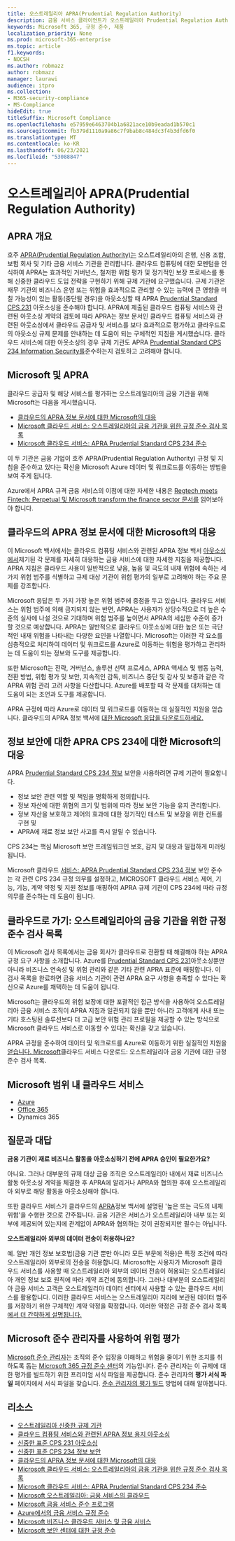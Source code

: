 ```yaml
---
title: 오스트레일리아 APRA(Prudential Regulation Authority)
description: 금융 서비스 클라이언트가 오스트레일리아 Prudential Regulation Authority의 아웃소싱 표준을 준수하는 데 도움이 되는 Microsoft 지침입니다.
keywords: Microsoft 365, 규정 준수, 제품
localization_priority: None
ms.prod: microsoft-365-enterprise
ms.topic: article
f1.keywords:
- NOCSH
ms.author: robmazz
author: robmazz
manager: laurawi
audience: itpro
ms.collection:
- M365-security-compliance
- MS-Compliance
hideEdit: true
titleSuffix: Microsoft Compliance
ms.openlocfilehash: e57959e6463704b1a6821ace10b9eadad1b570c1
ms.sourcegitcommit: fb379d1110a9a86c7f9bab8c484dc3f4b3dfd6f0
ms.translationtype: MT
ms.contentlocale: ko-KR
ms.lasthandoff: 06/23/2021
ms.locfileid: "53088847"
---
```

# <a name="australian-prudential-regulation-authority-apra"></a>오스트레일리아 APRA(Prudential Regulation Authority)

## <a name="apra-overview"></a>APRA 개요

호주 [APRA(Prudential Regulation Authority)는](https://www.apra.gov.au/) 오스트레일리아의 은행, 신용 조합, 보험 회사 및 기타 금융 서비스 기관을 관리합니다. 클라우드 컴퓨팅에 대한 모멘텀을 인식하여 APRA는 효과적인 거버넌스, 철저한 위험 평가 및 정기적인 보장 프로세스를 통해 신중한 클라우드 도입 전략을 구현하기 위해 규제 기관에 요구했습니다. 규제 기관은 재무 기관의 비즈니스 운영 또는 위험을 효과적으로 관리할 수 있는 능력에 큰 영향을 미칠 가능성이 있는 활동(중단될 경우)을 아웃소싱할 때 APRA [Prudential Standard CPS 231](https://www.apra.gov.au/sites/default/files/Prudential-Standard-CPS-231-Outsourcing-%28July-2017%29.pdf) 아웃소싱을 준수해야 합니다. APRA에 제출된 클라우드 컴퓨팅 서비스와 관련된 아웃소싱 계약의 검토에 따라 APRA는 정보 문서인 [](https://www.apra.gov.au/sites/default/files/information_paper_-_outsourcing_involving_cloud_computing_services.pdf) 클라우드 컴퓨팅 서비스와 관련된 아웃소싱에서 클라우드 공급자 및 서비스를 보다 효과적으로 평가하고 클라우드로의 아웃소싱 규제 문제를 안내하는 데 도움이 되는 구체적인 지침을 게시했습니다.  클라우드 서비스에 대한 아웃소싱의 경우 규제 기관도 APRA [Prudential Standard CPS 234 Information Security를](https://www.legislation.gov.au/Details/F2018L01745)준수하는지 검토하고 고려해야 합니다.

## <a name="microsoft-and-apra"></a>Microsoft 및 APRA

클라우드 공급자 및 해당 서비스를 평가하는 오스트레일리아의 금융 기관을 위해 Microsoft는 다음을 게시했습니다.

- [클라우드의 APRA 정보 문서에 대한 Microsoft의 대응](https://aka.ms/navigatecloudaustralia) 
- [Microsoft 클라우드 서비스: 오스트레일리아의 금융 기관을 위한 규정 준수 검사 목록](https://www.microsoft.com/cms/api/am/binary/RE3ez0C)
- [Microsoft 클라우드 서비스: APRA Prudential Standard CPS 234 준수](https://query.prod.cms.rt.microsoft.com/cms/api/am/binary/RE2OsZg)

이 두 기관은 금융 기업이 호주 APRA(Prudential Regulation Authority) 규정 및 지침을 준수하고 있다는 확신을 Microsoft Azure 데이터 및 워크로드를 이동하는 방법을 보여 주게 됩니다.

Azure에서 APRA 규격 금융 서비스의 이점에 대한 자세한 내용은 [Regtech meets Fintech: Perpetual 및 Microsoft transform the finance sector 문서를](https://news.microsoft.com/en-au/features/regtech-meets-fintech-perpetual-microsoft-transform-finance-sector/) 읽어보아야 합니다.

## <a name="microsoft-response-to-the-apra-information-paper-on-cloud"></a>클라우드의 APRA 정보 문서에 대한 Microsoft의 대응

이 Microsoft 백서에서는 클라우드 컴퓨팅 서비스와 관련된 APRA 정보 백서 [아웃소싱에서](https://www.apra.gov.au/sites/default/files/information_paper_-_outsourcing_involving_cloud_computing_services.pdf)제기된 각 문제를 자세히 대응하는 금융 서비스에 대한 자세한 지침을 제공합니다. APRA 지침은 클라우드 사용이 일반적으로 낮음, 높음 및 극도의 내재 위험에 속하는 세 가지 위험 범주를 식별하고 규제 대상 기관이 위험 평가의 일부로 고려해야 하는 주요 문제를 강조합니다.

Microsoft 응답은 두 가지 가장 높은 위험 범주에 중점을 두고 있습니다. 클라우드 서비스는 위험 범주에 의해 금지되지 않는 반면, APRA는 사용자가 상당수적으로 더 높은 수준의 실사에 나설 것으로 기대하며 위험 범주를 높이면서 APRA의 세심한 수준이 증가할 것으로 예상합니다. APRA는 일반적으로 클라우드 아웃소싱에 대한 높은 또는 극단적인 내재 위험을 나타내는 다양한 요인을 나열합니다. Microsoft는 이러한 각 요소를 심층적으로 처리하여 데이터 및 워크로드를 Azure로 이동하는 위험을 평가하고 관리하는 데 도움이 되는 정보와 도구를 제공합니다.

또한 Microsoft는 전략, 거버넌스, 솔루션 선택 프로세스, APRA 액세스 및 행동 능력, 전환 방법, 위험 평가 및 보안, 지속적인 감독, 비즈니스 중단 및 감사 및 보증과 같은 각 APRA 위험 관리 고려 사항을 다산합니다. Azure를 배포할 때 각 문제를 대처하는 데 도움이 되는 조언과 도구를 제공합니다.

APRA 규정에 따라 Azure로 데이터 및 워크로드를 이동하는 데 실질적인 지원을 얻습니다. 클라우드의 APRA 정보 백서에 [대한 Microsoft 응답을 다운로드하세요.](https://aka.ms/navigatecloudaustralia)

## <a name="microsoft-response-to-the-apra-cps-234-on-information-security"></a>정보 보안에 대한 APRA CPS 234에 대한 Microsoft의 대응

APRA [Prudential Standard CPS 234 정보](https://www.legislation.gov.au/Details/F2018L01745) 보안을 사용하려면 규제 기관이 필요합니다.

- 정보 보안 관련 역할 및 책임을 명확하게 정의합니다.
- 정보 자산에 대한 위협의 크기 및 범위에 따라 정보 보안 기능을 유지 관리합니다.
- 정보 자산을 보호하고 제어의 효과에 대한 정기적인 테스트 및 보장을 위한 컨트롤 구현 및
- APRA에 재료 정보 보안 사고를 즉시 알릴 수 있습니다.

CPS 234는 핵심 Microsoft 보안 프레임워크인 보호, 감지 및 대응과 밀접하게 미러링됩니다.

Microsoft 클라우드 [서비스: APRA Prudential Standard CPS 234 정보](https://query.prod.cms.rt.microsoft.com/cms/api/am/binary/RE2OsZg) 보안 준수는 각 관련 CPS 234 규정 의무를 설정하고, MICROSOFT 클라우드 서비스 제어, 기능, 기능, 계약 약정 및 지원 정보를 매핑하여 APRA 규제 기관이 CPS 234에 따라 규정 의무를 준수하는 데 도움이 됩니다.

## <a name="navigating-your-way-to-the-cloud-a-compliance-checklist-for-financial-institutions-in-australia"></a>클라우드로 가기: 오스트레일리아의 금융 기관을 위한 규정 준수 검사 목록

이 Microsoft 검사 목록에서는 금융 회사가 클라우드로 전환할 때 해결해야 하는 APRA 규정 요구 사항을 소개합니다. Azure를 [Prudential Standard CPS 231](https://www.apra.gov.au/sites/default/files/Prudential-Standard-CPS-231-Outsourcing-%28July-2017%29.pdf)아웃소싱뿐만 아니라 비즈니스 연속성 및 위험 관리와 같은 기타 관련 APRA 표준에 매핑합니다. 이 검사 목록을 완료하면 금융 서비스 기관이 관련 APRA 요구 사항을 충족할 수 있다는 확신으로 Azure를 채택하는 데 도움이 됩니다.

Microsoft는 클라우드의 위험 보장에 대한 포괄적인 접근 방식을 사용하여 오스트레일리아 금융 서비스 조직이 APRA 지침과 일관되지 않을 뿐만 아니라 고객에게 사내 또는 기타 호스팅된 솔루션보다 더 고급 보안 위험 관리 프로필을 제공할 수 있는 방식으로 Microsoft 클라우드 서비스로 이동할 수 있다는 확신을 갖고 있습니다.

APRA 규정을 준수하여 데이터 및 워크로드를 Azure로 이동하기 위한 실질적인 지원을 [얻습니다. Microsoft](https://www.microsoft.com/cms/api/am/binary/RE3ez0C)클라우드 서비스 다운로드: 오스트레일리아 금융 기관에 대한 규정 준수 검사 목록.

## <a name="microsoft-in-scope-cloud-services"></a>Microsoft 범위 내 클라우드 서비스

- [Azure](https://aka.ms/AzureCompliance)
- [Office 365](https://go.microsoft.com/fwlink/p/?LinkID=2077751)
- Dynamics 365

## <a name="frequently-asked-questions"></a>질문과 대답

**금융 기관이 재료 비즈니스 활동을 아웃소싱하기 전에 APRA 승인이 필요한가요?**

아니요. 그러나 대부분의 규제 대상 금융 조직은 오스트레일리아 내에서 재료 비즈니스 활동 아웃소싱 계약을 체결한 후 APRA에 알리거나 APRA와 협의한 후에 오스트레일리아 외부로 해당 활동을 아웃소싱해야 합니다.

또한 클라우드 서비스가 클라우드의 [APRA](https://www.apra.gov.au/sites/default/files/information_paper_-_outsourcing_involving_cloud_computing_services.pdf)정보 백서에 설명된 '높은 또는 극도의 내재 위험'을 수행한 것으로 간주됩니다. 금융 기관은 서비스가 오스트레일리아 내부 또는 외부에 제공되어 있는지에 관계없이 APRA와 협의하는 것이 권장되지만 필수는 아닙니다.

**오스트레일리아 외부의 데이터 전송이 허용하나요?**

예. 일반 개인 정보 보호법(금융 기관 뿐만 아니라 모든 부문에 적용)은 특정 조건에 따라 오스트레일리아 외부로의 전송을 허용합니다. Microsoft는 사용자가 Microsoft 클라우드 서비스를 사용할 때 오스트레일리아 외부의 데이터 전송이 허용되는 오스트레일리아 개인 정보 보호 원칙에 따라 계약 조건에 동의합니다. 그러나 대부분의 오스트레일리아 금융 서비스 고객은 오스트레일리아 데이터 센터에서 사용할 수 있는 클라우드 서비스를 활용합니다. 이러한 클라우드 서비스는 오스트레일리아 지리에 보관된 데이터 범주를 저장하기 위한 구체적인 계약 약정을 확정합니다. 이러한 약정은 규정 준수 검사 목록 [에서 더 간략하게 설명됩니다.](https://www.microsoft.com/cms/api/am/binary/RE3ez0C)

## <a name="use-microsoft-compliance-manager-to-assess-your-risk"></a>Microsoft 준수 관리자를 사용하여 위험 평가

[Microsoft 준수 관리자](/microsoft-365/compliance/compliance-manager)는 조직의 준수 입장을 이해하고 위험을 줄이기 위한 조치를 취하도록 돕는 [Microsoft 365 규정 준수 센터](/microsoft-365/compliance/microsoft-365-compliance-center)의 기능입니다. 준수 관리자는 이 규제에 대한 평가를 빌드하기 위한 프리미엄 서식 파일을 제공합니다. 준수 관리자의 **평가 서식 파일** 페이지에서 서식 파일을 찾습니다. [준수 관리자의 평가 빌드](/microsoft-365/compliance/compliance-manager-assessments) 방법에 대해 알아봅니다.

## <a name="resources"></a>리소스

- [오스트레일리아 신중한 규제 기관](https://www.apra.gov.au/)
- [클라우드 컴퓨팅 서비스와 관련된 APRA 정보 용지 아웃소싱](https://www.apra.gov.au/sites/default/files/information_paper_-_outsourcing_involving_cloud_computing_services.pdf)
- [신중한 표준 CPS 231 아웃소싱](https://www.apra.gov.au/sites/default/files/Prudential-Standard-CPS-231-Outsourcing-%28July-2017%29.pdf)
- [신중한 표준 CPS 234 정보 보안](https://www.legislation.gov.au/Details/F2018L01745)
- [클라우드의 APRA 정보 문서에 대한 Microsoft의 대응](https://aka.ms/navigatecloudaustralia)
- [Microsoft 클라우드 서비스: 오스트레일리아의 금융 기관을 위한 규정 준수 검사 목록](https://www.microsoft.com/cms/api/am/binary/RE3ez0C)
- [Microsoft 클라우드 서비스: APRA Prudential Standard CPS 234 준수](https://query.prod.cms.rt.microsoft.com/cms/api/am/binary/RE2OsZg)
- [Microsoft 오스트레일리아: 금융 서비스의 클라우드](https://www.microsoft.com/apac/trustedcloud/australia-financial-service.aspx)
- [Microsoft 금융 서비스 준수 프로그램](https://www.microsoft.com/download/details.aspx?id=55332)
- [Azure에서의 금융 서비스 규정 준수](https://azure.microsoft.com/resources/videos/azurecon-2015-financial-services-compliance-in-azure/)
- [Microsoft 비즈니스 클라우드 서비스 및 금융 서비스](https://www.microsoft.com/trustcenter/cloudservices/financialservices)
- [Microsoft 보안 센터에 대한 규정 준수](https://www.microsoft.com/trust-center/compliance/compliance-overview)
